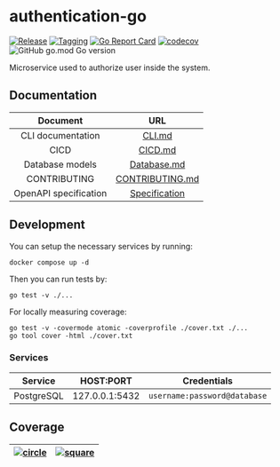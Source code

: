 # authentication-go

[![Release](https://github.com/hawks-atlanta/authentication-go/actions/workflows/release.yaml/badge.svg)](https://github.com/hawks-atlanta/authentication-go/actions/workflows/release.yaml)
[![Tagging](https://github.com/hawks-atlanta/authentication-go/actions/workflows/tagging.yaml/badge.svg)](https://github.com/hawks-atlanta/authentication-go/actions/workflows/tagging.yaml)
[![Go Report Card](https://goreportcard.com/badge/github.com/hawks-atlanta/authentication-go)](https://goreportcard.com/report/github.com/hawks-atlanta/authentication-go)
[![codecov](https://codecov.io/gh/hawks-atlanta/authentication-go/graph/badge.svg?token=V8TWAO2DQH)](https://codecov.io/gh/hawks-atlanta/authentication-go)
![GitHub go.mod Go version](https://img.shields.io/github/go-mod/go-version/hawks-atlanta/authentication-go)

Microservice used to authorize user inside the system.

## Documentation

|       Document        |                             URL                              |
| :-------------------: | :----------------------------------------------------------: |
|   CLI documentation   |                       [CLI.md](CLI.md)                       |
|         CICD          | [CICD.md](https://github.com/hawks-atlanta/docs/blob/main/CICD.md) |
|    Database models    | [Database.md](https://github.com/hawks-atlanta/docs/blob/main/Database.md#Authentication) |
|     CONTRIBUTING      |              [CONTRIBUTING.md](CONTRIBUTING.md)              |
| OpenAPI specification |           [Specification](docs/spec.openapi.yaml)            |

## Development

You can setup the necessary services by running:

```shell
docker compose up -d
```

Then you can run tests by:

```shell
go test -v ./...
```

For locally measuring coverage:

```shell
go test -v -covermode atomic -coverprofile ./cover.txt ./...
go tool cover -html ./cover.txt
```

### Services

| Service    | HOST:PORT      | Credentials                  |
| ---------- | -------------- | ---------------------------- |
| PostgreSQL | 127.0.0.1:5432 | `username:password@database` |

## Coverage

| [![circle](https://codecov.io/gh/hawks-atlanta/authentication-go/graphs/sunburst.svg?token=V8TWAO2DQH)](https://app.codecov.io/gh/hawks-atlanta/authentication-go) | [![square](https://codecov.io/gh/hawks-atlanta/authentication-go/graphs/tree.svg?token=V8TWAO2DQH)]((https://app.codecov.io/gh/hawks-atlanta/authentication-go)) |
| ------------------------------------------------------------ | ------------------------------------------------------------ |
